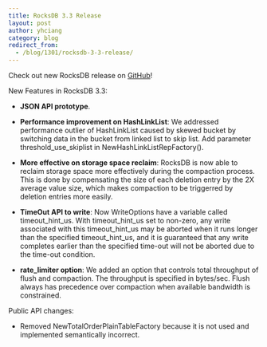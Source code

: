 ```yaml
---
title: RocksDB 3.3 Release
layout: post
author: yhciang
category: blog
redirect_from:
  - /blog/1301/rocksdb-3-3-release/
---
```


Check out new RocksDB release on [GitHub](https://github.com/facebook/rocksdb/releases/tag/rocksdb-3.3)!

New Features in RocksDB 3.3:

  * **JSON API prototype**.


  * **Performance improvement on HashLinkList**:  We addressed performance outlier of HashLinkList caused by skewed bucket by switching data in the bucket from linked list to skip list. Add parameter threshold_use_skiplist in NewHashLinkListRepFactory().

<!--truncate-->

  * **More effective on storage space reclaim**:  RocksDB is now able to reclaim storage space more effectively during the compaction process.  This is done by compensating the size of each deletion entry by the 2X average value size, which makes compaction to be triggerred by deletion entries more easily.


  * **TimeOut API to write**:  Now WriteOptions have a variable called timeout_hint_us.  With timeout_hint_us set to non-zero, any write associated with this timeout_hint_us may be aborted when it runs longer than the specified timeout_hint_us, and it is guaranteed that any write completes earlier than the specified time-out will not be aborted due to the time-out condition.


  * **rate_limiter option**: We added an option that controls total throughput of flush and compaction. The throughput is specified in bytes/sec. Flush always has precedence over compaction when available bandwidth is constrained.



Public API changes:


  * Removed NewTotalOrderPlainTableFactory because it is not used and implemented semantically incorrect.
